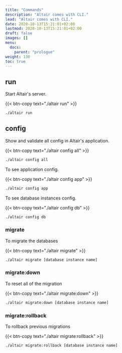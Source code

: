 ```yaml
---
title: "Commands"
description: "Altair comes with CLI."
lead: "Altair comes with CLI."
date: 2020-10-13T15:21:01+02:00
lastmod: 2020-10-13T15:21:01+02:00
draft: false
images: []
menu:
  docs:
    parent: "prologue"
weight: 130
toc: true
---
```


## run

Start Altair's server.

{{< btn-copy text="./altair run" >}}

```bash
./altair run
```

## config

Show and validate all config in Altair's application.

{{< btn-copy text="./altair config all" >}}

```bash
./altair config all
```

To see application config.

{{< btn-copy text="./altair config app" >}}

```bash
./altair config app
```

To see database instances config.

{{< btn-copy text="./altair config db" >}}

```bash
./altair config db
```

### migrate

To migrate the databases

{{< btn-copy text="./altair migrate" >}}

```bash
./altair migrate [database instance name]
```

### migrate:down

To reset all of the migration

{{< btn-copy text="./altair migrate:down" >}}

```bash
./altair migrate:down [database instance name]
```

### migrate:rollback

To rollback previous migrations

{{< btn-copy text="./altair migrate:rollback" >}}

```bash
./altair migrate:rollback [database instance name]
```
